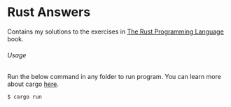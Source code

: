 # Rust Answers

Contains my solutions to the exercises in [The Rust Programming Language](https://doc.rust-lang.org/book/) book.

###### Usage

Run the below command in any folder to run program. You can learn more about cargo [here](https://doc.rust-lang.org/cargo/).

```bash
$ cargo run
```
